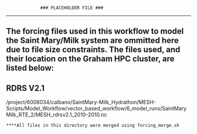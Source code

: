                  ### PLACEHOLDER FILE ###
--------------------------------------------------------------------------------------------
The forcing files used in this workflow to model the Saint Mary/Milk system are ommitted here 
due to file size constraints. The files used, and their location on the Graham HPC cluster,
are listed below:
--------------------------------------------------------------------------------------------

RDRS V2.1
-----------
/project/6008034/calbano/SaintMary-Milk_Hydrathon/MESH-Scripts/Model_Workflow/vector_based_workflow/6_model_runs/SaintMaryMilk_RTE_2/MESH_rdrsv2.1_2010-2010.nc

	****All files in this directory were merged using forcing_merge.sh